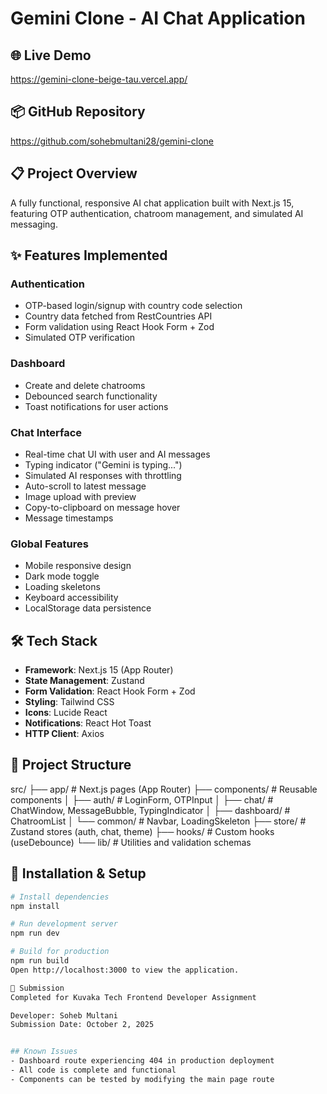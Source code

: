 # Gemini Clone - AI Chat Application

## 🌐 Live Demo
https://gemini-clone-beige-tau.vercel.app/

## 📦 GitHub Repository
https://github.com/sohebmultani28/gemini-clone

## 📋 Project Overview
A fully functional, responsive AI chat application built with Next.js 15, featuring OTP authentication, chatroom management, and simulated AI messaging.

## ✨ Features Implemented

### Authentication
- OTP-based login/signup with country code selection
- Country data fetched from RestCountries API
- Form validation using React Hook Form + Zod
- Simulated OTP verification

### Dashboard
- Create and delete chatrooms
- Debounced search functionality
- Toast notifications for user actions

### Chat Interface
- Real-time chat UI with user and AI messages
- Typing indicator ("Gemini is typing...")
- Simulated AI responses with throttling
- Auto-scroll to latest message
- Image upload with preview
- Copy-to-clipboard on message hover
- Message timestamps

### Global Features
- Mobile responsive design
- Dark mode toggle
- Loading skeletons
- Keyboard accessibility
- LocalStorage data persistence

## 🛠️ Tech Stack
- **Framework**: Next.js 15 (App Router)
- **State Management**: Zustand
- **Form Validation**: React Hook Form + Zod
- **Styling**: Tailwind CSS
- **Icons**: Lucide React
- **Notifications**: React Hot Toast
- **HTTP Client**: Axios

## 📁 Project Structure
src/
├── app/              # Next.js pages (App Router)
├── components/       # Reusable components
│   ├── auth/        # LoginForm, OTPInput
│   ├── chat/        # ChatWindow, MessageBubble, TypingIndicator
│   ├── dashboard/   # ChatroomList
│   └── common/      # Navbar, LoadingSkeleton
├── store/           # Zustand stores (auth, chat, theme)
├── hooks/           # Custom hooks (useDebounce)
└── lib/             # Utilities and validation schemas

## 🚀 Installation & Setup
```bash
# Install dependencies
npm install

# Run development server
npm run dev

# Build for production
npm run build
Open http://localhost:3000 to view the application.

📧 Submission
Completed for Kuvaka Tech Frontend Developer Assignment

Developer: Soheb Multani
Submission Date: October 2, 2025


## Known Issues
- Dashboard route experiencing 404 in production deployment
- All code is complete and functional
- Components can be tested by modifying the main page route
